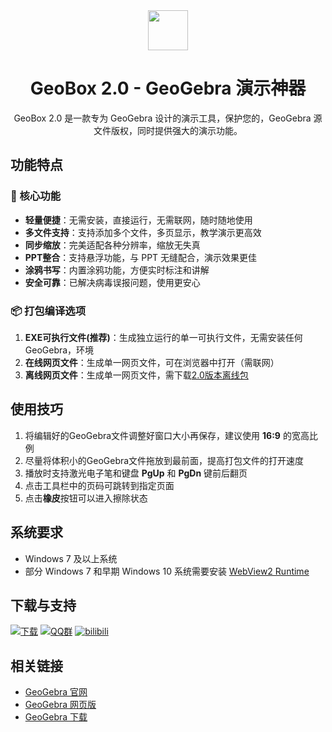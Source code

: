 <div align="center">

<image src="./images/GeoBox2.0.ico" height="64"/>

# GeoBox 2.0 - GeoGebra 演示神器

GeoBox 2.0 是一款专为 GeoGebra 设计的演示工具，保护您的，GeoGebra 源文件版权，同时提供强大的演示功能。

</div>

## 功能特点

### 🚀 核心功能
- **轻量便捷**：无需安装，直接运行，无需联网，随时随地使用
- **多文件支持**：支持添加多个文件，多页显示，教学演示更高效
- **同步缩放**：完美适配各种分辨率，缩放无失真
- **PPT整合**：支持悬浮功能，与 PPT 无缝配合，演示效果更佳
- **涂鸦书写**：内置涂鸦功能，方便实时标注和讲解
- **安全可靠**：已解决病毒误报问题，使用更安心

### 📦 打包编译选项
1. **EXE可执行文件(推荐)**：生成独立运行的单一可执行文件，无需安装任何 GeoGebra，环境
2. **在线网页文件**：生成单一网页文件，可在浏览器中打开（需联网）
3. **离线网页文件**：生成单一网页文件，需下载[2.0版本离线包](https://www.xhdds.cn/geobox/offline/geobox2_0_offline.rar)

## 使用技巧

1. 将编辑好的GeoGebra文件调整好窗口大小再保存，建议使用 **16:9** 的宽高比例
2. 尽量将体积小的GeoGebra文件拖放到最前面，提高打包文件的打开速度
3. 播放时支持激光电子笔和键盘 **PgUp** 和 **PgDn** 键前后翻页
4. 点击工具栏中的页码可跳转到指定页面
5. 点击**橡皮**按钮可以进入擦除状态

## 系统要求

- Windows 7 及以上系统
- 部分 Windows 7 和早期 Windows 10 系统需要安装 [WebView2 Runtime](https://msedge.sf.dl.delivery.mp.microsoft.com/filestreamingservice/files/0d3598be-3322-4e98-91e5-cc38333e5f49/MicrosoftEdgeWebView2RuntimeInstallerX64.exe)

## 下载与支持

[![下载](https://img.shields.io/badge/下载-GeoBox%202.0-blue)](http://www.xhdds.cn/geobox/geobox.rar)
[![QQ群](https://img.shields.io/badge/-QQ%E7%BE%A4%EF%BD%9C1025239875-blue?style=flat&logo=QQ&logoColor=white)](https://qm.qq.com/q/4BTuqKx9mM)
[![bilibili](https://img.shields.io/badge/-bilibili%E8%A7%86%E9%A2%91%EF%BD%9CBV1Z1jyz7Evc-%23FB7299?style=flat&logo=bilibili)](https://www.bilibili.com/video/BV1Z1jyz7Evc)

## 相关链接

- [GeoGebra 官网](https://www.geogebra.org/)
- [GeoGebra 网页版](https://www.geogebra.org/calculator)
- [GeoGebra 下载](https://www.geogebra.org/download)
